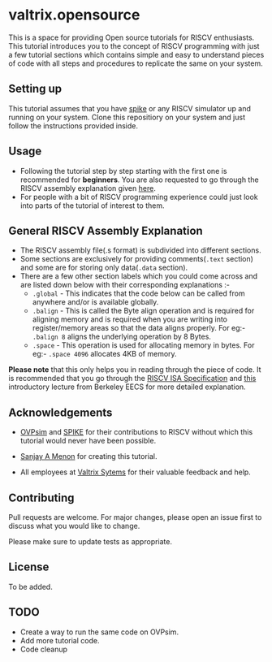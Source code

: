 # valtrix.opensource

This is a space for providing Open source tutorials for RISCV enthusiasts. This tutorial introduces you to the concept of RISCV programming with just a few tutorial sections which contains simple and easy to understand pieces of code with all steps and procedures to replicate the same on your system.

## Setting up

This tutorial assumes that you have [spike](https://github.com/riscv/riscv-isa-sim) or any RISCV simulator up and running on your system. Clone this repositiory on your system and just follow the instructions provided inside.

## Usage

- Following the tutorial step by step starting with the first one is recommended for **beginners**. You are also requested to go through the RISCV assembly explanation given [here](https://github.com/Sanjay-A-Menon/valtrix.opensource/blob/main/README.md#general-riscv-assembly-explanation).
- For people with a bit of RISCV programming experience could just look into parts of the tutorial of interest to them.

## General RISCV Assembly Explanation

- The RISCV assembly file(.s format) is subdivided into different sections. 
- Some sections are exclusively for providing comments(```.text``` section) and some are for storing only data(```.data``` section).
- There are a few other section labels which you could come across and are listed down below with their corresponding explanations :-
    - ```.global``` - This indicates that the code below can be called from anywhere and/or is available globally.
    - ```.balign``` - This is called the Byte align operation and is required for aligning memory and is required when you are writing into register/memory areas so that the data aligns properly. For eg:- ```.balign 8``` aligns the underlying operation by 8 Bytes.
    - ```.space```  - This operation is used for allocating memory in bytes. For eg:- ```.space 4096``` allocates 4KB of memory.
 
 **Please note** that this only helps you in reading through the piece of code. It is recommended that you go through the [RISCV ISA Specification](https://riscv.org/technical/specifications/) and [this](https://inst.eecs.berkeley.edu/~cs61c/sp19/lectures/lec05.pdf) introductory lecture from Berkeley EECS for more detailed explanation.
 
## Acknowledgements

- [OVPsim](https://github.com/riscv/riscv-ovpsim) and [SPIKE](https://github.com/riscv/riscv-isa-sim) for their contributions to RISCV without which this tutorial would never have been possible.

- [Sanjay A Menon](https://github.com/Sanjay-A-Menon) for creating this tutorial.

- All employees at [Valtrix Sytems](https://www.valtrix.in/) for their valuable feedback and help.



## Contributing
Pull requests are welcome. For major changes, please open an issue first to discuss what you would like to change.

Please make sure to update tests as appropriate.

## License

To be added.

## TODO

- Create a way to run the same code on OVPsim.
- Add more tutorial code.
- Code cleanup

